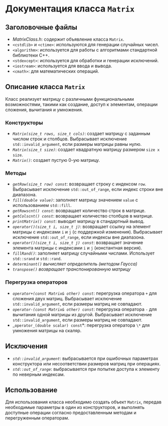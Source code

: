 # Документация класса `Matrix`

## Заголовочные файлы

- _MatrixClass.h_: содержит объявление класса `Matrix`.
- `<cstdlib>` и `<ctime>`: используются для генерации случайных чисел.
- `<algorithm>`: используется для работы с алгоритмами стандартной библиотеки C++.
- `<stdexcept>`: используется для обработки и генерации исключений.
- `<iostream>`: используется для ввода и вывода.
- `<cmath>`: для математических операций.

## Описание класса `Matrix`

Класс реализует матрицу с различными функциональными возможностями, такими как создание, доступ к элементам, операции сложения, вычитания и умножения.

### Конструкторы

- _`Matrix(size_t rows, size_t cols)`_: создает матрицу с заданным числом строк и столбцов. Выбрасывает исключение `std::invalid_argument`, если размеры матрицы равны нулю.
- _`Matrix(size_t size)`_: создает квадратную матрицу размером `size x size`.
- _`Matrix()`_: создает пустую 0-ую матрицу.

### Методы

- _`getRow(size_t row) const`_: возвращает строку с индексом `row`. Выбрасывает исключение `std::out_of_range`, если индекс строки вне диапазона.
- _`fill(double value)`_: заполняет матрицу значением `value` с использованием `std::fill`.
- _`getRowscnt() const`_: возвращает количество строк в матрице.
- _`getColscnt() const`_: возвращает количество столбцов в матрице.
- _`printMatrix() const`_: выводит матрицу в стандартный вывод.
- _`operator()(size_t i, size_t j)`_: возвращает ссылку на элемент матрицы с индексами `i` и `j` (с поддержкой изменения). Выбрасывает исключение `std::out_of_range`, если индексы вне диапазона.
- _`operator()(size_t i, size_t j) const`_: возвращает значение элемента матрицы с индексами `i` и `j` (константная версия).
- _`fillRand()`_: заполняет матрицу случайными числами. Использует `std::srand` и `std::rand`.
- _`determinant()` вычисляет определитель (методом Гаусса)_
- _`transpose()` возвращает транспонированную матрицу_

### Перегрузка операторов

- _`operator+(const Matrix& other) const`_: перегрузка оператора `+` для сложения двух матриц. Выбрасывает исключение `std::invalid_argument`, если размеры матриц не совпадают.
- _`operator-(const Matrix& other) const`_: перегрузка оператора `-` для вычитания одной матрицы из другой. Выбрасывает исключение `std::invalid_argument`, если размеры матриц не совпадают.
- _`operator_(double scalar) const`*: перегрузка оператора `\*` для умножения матрицы на скаляр.

## Исключения

- _`std::invalid_argument`_: выбрасывается при ошибочных параметрах конструктора или несоответствии размеров матриц при операциях.
- _`std::out_of_range`_: выбрасывается при попытке доступа к элементу по неверным индексам.

## Использование

Для использования класса необходимо создать объект `Matrix`, передав необходимые параметры в один из конструкторов, и выполнять доступные операции согласно предоставленным методам и перегруженным операторам.
